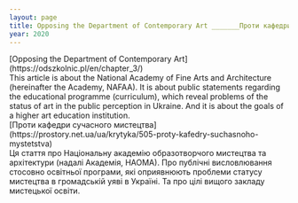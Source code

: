 ```yaml
---
layout: page
title: Opposing the Department of Contemporary Art _______Проти кафедри сучасного мистецтвa
year: 2020
---
```


<section markdown="1" class="EN">
[Opposing the Department of Contemporary Art](https://odszkolnic.pl/en/chapter_3/) <br>
This article is about the National Academy of Fine Arts and Architecture (hereinafter the Academy, NAFAA). It is about public statements regarding the educational programme (curriculum), which reveal problems of the status of art in the public perception in Ukraine. And it is about the goals of a higher art education institution.
</section>


<section markdown="1" class="UKR>">
[Проти кафедри сучасного мистецтвa](https://prostory.net.ua/ua/krytyka/505-proty-kafedry-suchasnoho-mystetstva) <br>
Ця стаття про Національну академію образотворчого мистецтва та архітектури (надалі Академія, НАОМА). Про публічні висловлювання стосовно освітньої програми, які оприявнюють проблеми статусу мистецтва в громадській уяві в Україні. Та про цілі вищого закладу мистецької освіти.
</section>